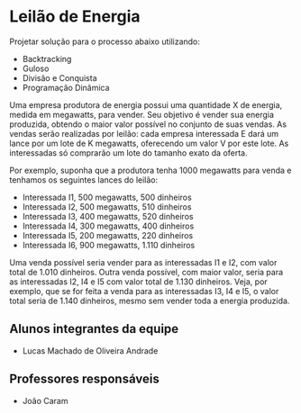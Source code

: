 # Leilão de Energia

Projetar solução para o processo abaixo utilizando:

* Backtracking
* Guloso
* Divisão e Conquista
* Programação Dinâmica

Uma empresa produtora de energia possui uma quantidade X de energia, medida em megawatts, para vender. Seu objetivo
é vender sua energia produzida, obtendo o maior valor possível no conjunto de suas vendas. As vendas serão realizadas
por leilão: cada empresa interessada E dará um lance por um lote de K megawatts, oferecendo um valor V por este lote. As
interessadas só comprarão um lote do tamanho exato da oferta.

Por exemplo, suponha que a produtora tenha 1000 megawatts para venda e tenhamos os seguintes lances do leilão:

* Interessada I1, 500 megawatts, 500 dinheiros
* Interessada I2, 500 megawatts, 510 dinheiros
* Interessada I3, 400 megawatts, 520 dinheiros
* Interessada I4, 300 megawatts, 400 dinheiros
* Interessada I5, 200 megawatts, 220 dinheiros
* Interessada I6, 900 megawatts, 1.110 dinheiros

Uma venda possível seria vender para as interessadas I1 e I2, com valor total de 1.010 dinheiros. Outra venda possível, com
maior valor, seria para as interessadas I2, I4 e I5 com valor total de 1.130 dinheiros. Veja, por exemplo, que se for feita a
venda para as interessadas I3, I4 e I5, o valor total seria de 1.140 dinheiros, mesmo sem vender toda a energia produzida.

## Alunos integrantes da equipe

* Lucas Machado de Oliveira Andrade

## Professores responsáveis

* João Caram

